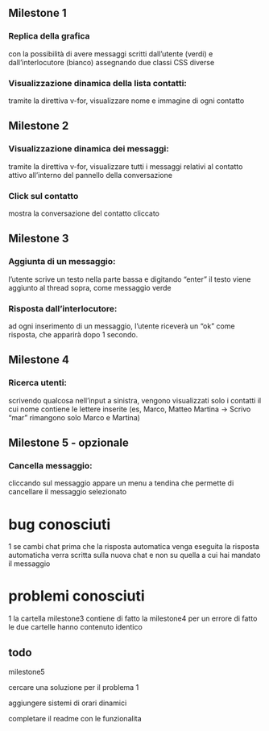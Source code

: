 ## Milestone 1

### Replica della grafica
 con la possibilità di avere messaggi scritti dall’utente (verdi) e dall’interlocutore (bianco) assegnando due classi CSS diverse

### Visualizzazione dinamica della lista contatti:
 tramite la direttiva v-for, visualizzare nome e immagine di ogni contatto

## Milestone 2

### Visualizzazione dinamica dei messaggi:
 tramite la direttiva v-for, visualizzare tutti i messaggi relativi al contatto attivo all’interno del pannello della conversazione

### Click sul contatto
mostra la conversazione del contatto cliccato


## Milestone 3

### Aggiunta di un messaggio:
l’utente scrive un testo nella parte bassa e digitando “enter” il testo viene aggiunto al thread sopra, come messaggio verde

### Risposta dall’interlocutore:
 ad ogni inserimento di un messaggio, l’utente riceverà un “ok” come risposta, che apparirà dopo 1 secondo.

## Milestone 4

### Ricerca utenti:
 scrivendo qualcosa nell’input a sinistra, vengono visualizzati solo i contatti il cui nome contiene le lettere inserite (es, Marco, Matteo Martina -> Scrivo “mar” rimangono solo Marco e Martina)

## Milestone 5 - opzionale

### Cancella messaggio:
 cliccando sul messaggio appare un menu a tendina che permette di cancellare il messaggio selezionato





# bug conosciuti

1 se cambi chat prima che la risposta automatica venga eseguita la risposta automaticha verra scritta sulla nuova chat e non su quella a cui hai mandato il messaggio

# problemi conosciuti

1 la cartella milestone3 contiene di fatto la milestone4 per un errore di fatto le due cartelle hanno contenuto identico


## todo

milestone5

cercare una soluzione per il problema 1

aggiungere sistemi di orari dinamici

completare il readme con le funzionalita